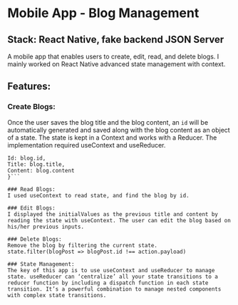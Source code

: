 # Mobile App - Blog Management
## Stack: React Native, fake backend JSON Server
A mobile app that enables users to create, edit, read, and delete blogs. I mainly worked on React Native advanced state management with context. 
## Features:
### Create Blogs:
Once the user saves the blog title and the blog content, an ```id``` will be automatically generated and saved along with the blog content as an object of a state. The state is kept in a Context and works with a Reducer. The implementation required useContext and useReducer.

```{
Id: blog.id,
Title: blog.title,
Content: blog.content
}```

### Read Blogs:
I used useContext to read state, and find the blog by id.

### Edit Blogs:
I displayed the initialValues as the previous title and content by reading the state with useContext. The user can edit the blog based on his/her previous inputs. 

### Delete Blogs:
Remove the blog by filtering the current state.
state.filter(blogPost => blogPost.id !== action.payload)

### State Management:
The key of this app is to use useContext and useReducer to manage state. useReducer can ‘centralize’ all your state transitions to a reducer function by including a dispatch function in each state transition. It’s a powerful combination to manage nested components with complex state transitions. 
